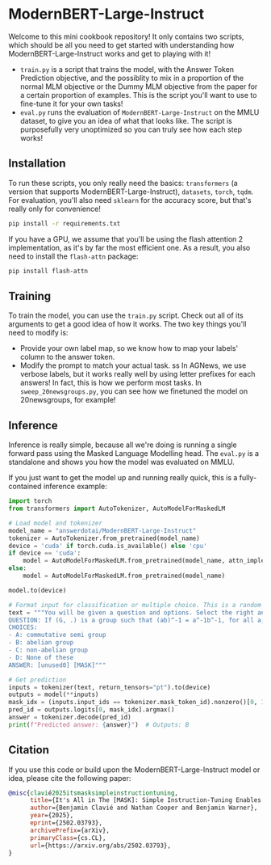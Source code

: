 # ModernBERT-Large-Instruct

Welcome to this mini cookbook repository! It only contains two scripts, which should be all you need to get started with understanding how ModernBERT-Large-Instruct works and get to playing with it!

- `train.py` is a script that trains the model, with the Answer Token Prediction objective, and the possiblity to mix in a proportion of the normal MLM objective or the Dummy MLM objective from the paper for a certain proportion of examples. This is the script you'll want to use to fine-tune it for your own tasks!
- `eval.py` runs the evaluation of `ModernBERT-Large-Instruct` on the MMLU dataset, to give you an idea of what that looks like. The script is purposefully very unoptimized so you can truly see how each step works!

## Installation

To run these scripts, you only really need the basics: `transformers` (a version that supports ModernBERT-Large-Instruct), `datasets`, `torch`, `tqdm`. For evaluation, you'll also need `sklearn` for the accuracy score, but that's really only for convenience!

```bash
pip install -r requirements.txt
```

If you have a GPU, we assume that you'll be using the flash attention 2 implementation, as it's by far the most efficient one. As a result, you also need to install the `flash-attn` package:

```bash
pip install flash-attn
```

## Training

To train the model, you can use the `train.py` script. Check out all of its arguments to get a good idea of how it works. The two key things you'll need to modify is:

- Provide your own label map, so we know how to map your labels' column to the answer token.
- Modify the prompt to match your actual task.
ss
In AGNews, we use verbose labels, but it works really well by using letter prefixes for each answers! In fact, this is how we perform most tasks. In `sweep_20newsgroups.py`, you can see how we finetuned the model on 20newsgroups, for example!

## Inference

Inference is really simple, because all we're doing is running a single forward pass using the Masked Language Modelling head. The `eval.py` is a standalone and shows you how the model was evaluated on MMLU.

If you just want to get the model up and running really quick, this is a fully-contained inference example:

```python
import torch
from transformers import AutoTokenizer, AutoModelForMaskedLM

# Load model and tokenizer
model_name = "answerdotai/ModernBERT-Large-Instruct"
tokenizer = AutoTokenizer.from_pretrained(model_name)
device = 'cuda' if torch.cuda.is_available() else 'cpu'
if device == 'cuda':
    model = AutoModelForMaskedLM.from_pretrained(model_name, attn_implementation="flash_attention_2")
else:
    model = AutoModelForMaskedLM.from_pretrained(model_name)

model.to(device)

# Format input for classification or multiple choice. This is a random example from MMLU.
text = """You will be given a question and options. Select the right answer.
QUESTION: If (G, .) is a group such that (ab)^-1 = a^-1b^-1, for all a, b in G, then G is a/an
CHOICES:
- A: commutative semi group
- B: abelian group
- C: non-abelian group
- D: None of these
ANSWER: [unused0] [MASK]"""

# Get prediction
inputs = tokenizer(text, return_tensors="pt").to(device)
outputs = model(**inputs)
mask_idx = (inputs.input_ids == tokenizer.mask_token_id).nonzero()[0, 1]
pred_id = outputs.logits[0, mask_idx].argmax()
answer = tokenizer.decode(pred_id)
print(f"Predicted answer: {answer}")  # Outputs: B
```

## Citation

If you use this code or build upon the ModernBERT-Large-Instruct model or idea, please cite the following paper:

```bibtex
@misc{clavié2025itsmasksimpleinstructiontuning,
      title={It's All in The [MASK]: Simple Instruction-Tuning Enables BERT-like Masked Language Models As Generative Classifiers}, 
      author={Benjamin Clavié and Nathan Cooper and Benjamin Warner},
      year={2025},
      eprint={2502.03793},
      archivePrefix={arXiv},
      primaryClass={cs.CL},
      url={https://arxiv.org/abs/2502.03793}, 
}
```
